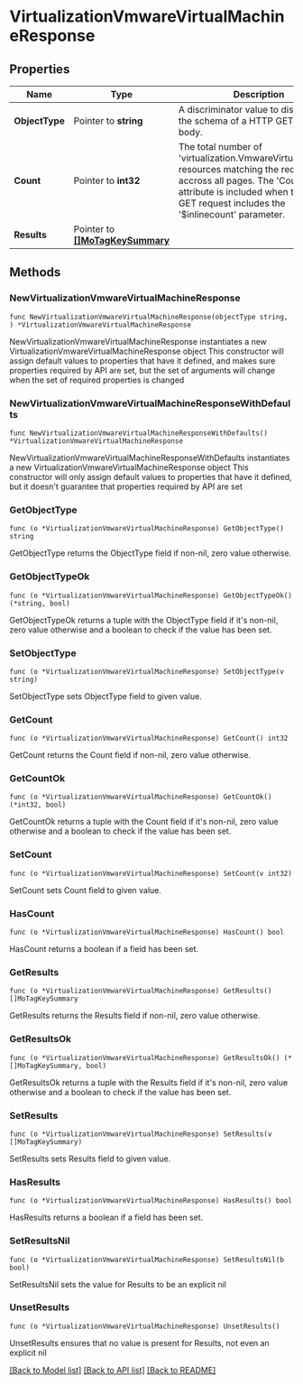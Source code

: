 # VirtualizationVmwareVirtualMachineResponse

## Properties

Name | Type | Description | Notes
------------ | ------------- | ------------- | -------------
**ObjectType** | Pointer to **string** | A discriminator value to disambiguate the schema of a HTTP GET response body. | 
**Count** | Pointer to **int32** | The total number of &#39;virtualization.VmwareVirtualMachine&#39; resources matching the request, accross all pages. The &#39;Count&#39; attribute is included when the HTTP GET request includes the &#39;$inlinecount&#39; parameter. | [optional] 
**Results** | Pointer to [**[]MoTagKeySummary**](MoTagKeySummary.md) |  | [optional] 

## Methods

### NewVirtualizationVmwareVirtualMachineResponse

`func NewVirtualizationVmwareVirtualMachineResponse(objectType string, ) *VirtualizationVmwareVirtualMachineResponse`

NewVirtualizationVmwareVirtualMachineResponse instantiates a new VirtualizationVmwareVirtualMachineResponse object
This constructor will assign default values to properties that have it defined,
and makes sure properties required by API are set, but the set of arguments
will change when the set of required properties is changed

### NewVirtualizationVmwareVirtualMachineResponseWithDefaults

`func NewVirtualizationVmwareVirtualMachineResponseWithDefaults() *VirtualizationVmwareVirtualMachineResponse`

NewVirtualizationVmwareVirtualMachineResponseWithDefaults instantiates a new VirtualizationVmwareVirtualMachineResponse object
This constructor will only assign default values to properties that have it defined,
but it doesn't guarantee that properties required by API are set

### GetObjectType

`func (o *VirtualizationVmwareVirtualMachineResponse) GetObjectType() string`

GetObjectType returns the ObjectType field if non-nil, zero value otherwise.

### GetObjectTypeOk

`func (o *VirtualizationVmwareVirtualMachineResponse) GetObjectTypeOk() (*string, bool)`

GetObjectTypeOk returns a tuple with the ObjectType field if it's non-nil, zero value otherwise
and a boolean to check if the value has been set.

### SetObjectType

`func (o *VirtualizationVmwareVirtualMachineResponse) SetObjectType(v string)`

SetObjectType sets ObjectType field to given value.


### GetCount

`func (o *VirtualizationVmwareVirtualMachineResponse) GetCount() int32`

GetCount returns the Count field if non-nil, zero value otherwise.

### GetCountOk

`func (o *VirtualizationVmwareVirtualMachineResponse) GetCountOk() (*int32, bool)`

GetCountOk returns a tuple with the Count field if it's non-nil, zero value otherwise
and a boolean to check if the value has been set.

### SetCount

`func (o *VirtualizationVmwareVirtualMachineResponse) SetCount(v int32)`

SetCount sets Count field to given value.

### HasCount

`func (o *VirtualizationVmwareVirtualMachineResponse) HasCount() bool`

HasCount returns a boolean if a field has been set.

### GetResults

`func (o *VirtualizationVmwareVirtualMachineResponse) GetResults() []MoTagKeySummary`

GetResults returns the Results field if non-nil, zero value otherwise.

### GetResultsOk

`func (o *VirtualizationVmwareVirtualMachineResponse) GetResultsOk() (*[]MoTagKeySummary, bool)`

GetResultsOk returns a tuple with the Results field if it's non-nil, zero value otherwise
and a boolean to check if the value has been set.

### SetResults

`func (o *VirtualizationVmwareVirtualMachineResponse) SetResults(v []MoTagKeySummary)`

SetResults sets Results field to given value.

### HasResults

`func (o *VirtualizationVmwareVirtualMachineResponse) HasResults() bool`

HasResults returns a boolean if a field has been set.

### SetResultsNil

`func (o *VirtualizationVmwareVirtualMachineResponse) SetResultsNil(b bool)`

 SetResultsNil sets the value for Results to be an explicit nil

### UnsetResults
`func (o *VirtualizationVmwareVirtualMachineResponse) UnsetResults()`

UnsetResults ensures that no value is present for Results, not even an explicit nil

[[Back to Model list]](../README.md#documentation-for-models) [[Back to API list]](../README.md#documentation-for-api-endpoints) [[Back to README]](../README.md)


